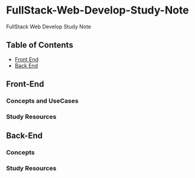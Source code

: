 # FullStack-Web-Develop-Study-Note
FullStack Web Develop Study Note


## Table of Contents
* [Front End](#Front-End)
* [Back End](#Back-End)

## Front-End
### Concepts and UseCases
### Study Resources

## Back-End
### Concepts
### Study Resources
